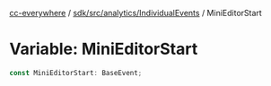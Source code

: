 [cc-everywhere](../../../../../index.md) / [sdk/src/analytics/IndividualEvents](../index.md) / MiniEditorStart

# Variable: MiniEditorStart

```ts
const MiniEditorStart: BaseEvent;
```

